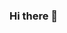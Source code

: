 ### Hi there 👋

<!--
**Artem34343512/Artem34343512** is a ✨ _special_ ✨ repository because its `README.md` (this file) appears on your GitHub profile.
Сообщества: ссылки на различные сообщества и форумы, где можно общаться с другими программистами и обмениваться знаниями и опытом

     Намного проще работать в сплоченной команде, где все члены поддерживают друг друга, дают дельные советы, делятся знаниями и накопленным опытом. А если в команде единомышленников сотни и тысячи профессионалов из ведущих стран мира, польза от такого содружества очевидна. Поэтому специалисты разных профилей часто становятся постоянными обитателями профессиональных форумов и сообществ. На таких интернет-площадках задают любые вопросы, обсуждают проблемы, обмениваются мнениями. Каждый участник сможет найти для себя полезную информацию.
     Представляем небольшой рейтинг лучших сообществ разработчиков и ИТ-специалистов, которые будут полезны программистам и прочим работникам информационной отрасли.

Stackoverflow.com


     Stack Overflow — крупное международное сообщество, №1 в мире. Его штаб-квартира находится в американском Нью-Йорке, один главный офис базируется в столице Англии — Лондоне, второй располагается в США — в Денвере.
     Проект создан программистами для программистов и посвящен одной теме — программированию. Его главная цель— совместно, коллегиальными силами участников интернет-ресурса повысить во всем мире общий уровень знаний по программированию. Пользователям предоставлена крупная база готовых решений по программному обеспечению, чем активно пользуются разработчики из разных стран.
     Ежедневно на онлайн-проект заходит свыше 20 000 человек, его ежемесячная аудитория превышает 45 млн пользователей. За время существования сайта с 2008 года его посетители задали более 12 миллионов вопросов, получили вдвое больше ответов на них. Участники, заработавшие репутацию, вправе комментировать любые сообщения, голосовать, размещать ссылки.
Перейти на сайт
Русскоязычная версия находится по адресу: https://ru.stackoverflow.com
Хабрахабр



     Хабрахабр или просто Хабр — крупнейший в Европе и в России многофункциональный ресурс для IT-специалистов. Принадлежит компании «Тематические медиа», известен с 2006 года. Представляет собой гибрид новостного сайта и коллективного блога.
     Здесь можно найти:
     1. кейсы, туториалы, ретроспективы;
     2. интервью, репортажи, подкасты;
     3. новости, обзоры, дайджесты;
     4. опросы, голосования;
     5. переводы иностранных статей;
     6. мнения знатоков и экспертов, справочно-аналитические материалы.
     Проект наполняют творческие люди, заинтересованные в его развитии. Все посты блога имеют отношение к информационным технологиям, веб-дизайну, играм, интернет-бизнесу. Размещая публикацию на Хабре, можно получить фидбэк от профессионалов, заработать хорошую репутацию.
Перейти на сайт

Reddit



     Reddit — крупный американский портал, один из самых посещаемых. По данным Alexa занимает 21 место в мире по трафику. По данным сервиса аналитики Semrush в начале 2022 года «Реддит» отвоевал 6 позицию по посещаемости в Штатах, 9 место в мире. Сайт создан в 2005 году, представляется собой онлайн-гибрид социальной сети и форума.
     Здесь есть отдельные ветки:
     1. программирование, советы по изучению языков;
     2. компьютеры и всё, что с ними связано;
     3. программное обеспечение;
     4. информация по базам данных;
     5. интересные стартапы.
     Пользователи делятся постами и ссылками, обсуждают различные темы, выставляют отметки за сообщения. Материалы, победившие в голосовании, выводятся на главную страницу, они видны всем посетителям.
Перейти на сайт

Dropcode.ru


     Dropcode.ru — сплоченное сообщество программистов, где они могут делиться кодом. Организовано в 2021 году. В отдельные категории вынесены разные языки программирования, так посетителям намного проще отыскать нужный материал. Здесь можно найти ответы на любые вопросы: как отсортировать массив по убыванию или возрастанию, как решить интеграл или удалить куки. Участники дадут подсказки по прорисовке элементов и геометрических фигур, переносу строк, созданию простых и сложных объектов, шифрованию текста.
Перейти на сайт

Cyberforum.ru



     CyberForum — известный в России и за ее пределами форум, объединяющий программистов, разработчиков, сисадминов и администраторов баз данных. Дата создания — 2000 год.
     КиберФорум объединяет несколько крупных форумных веток:
     1. Программирование и моделирование (теория, практика), программные языки, базы данных.
     2. Компьютерный форум — железо, апгрейд, прошивка, сети, Windows, Linux, безопасность.
     3. Радиотехника, бытовая техника, электроника — выбор, подключение, настройка, ремонт.
     4. Компьютерный софт — игры, офисные программы, САПР, драйверы.
     5. Форум вебмастеров — движки, выбор CMS, SEO, хостинги, веб-дизайн.
     6. Научная ветка — математика, физика, химия, экономика, языки.
     7. Карьера и бизнес — работа, фриланс, образование, проекты.
     8. Общие форумы обо всем — искусство, социальные сети, культура, развлечения, отдых и домашнее хозяйство.
     На КиберФоруме можно получить различную помощь: решение задач по программированию и иным предметам; устранение проблем с компьютерным железом, операционной системой, программами и приложениями; советы по выбору и перепрограммированию электроники.
Перейти на сайт

Badcodes.ru



     Badcodes.ru — интересный интернет-проект, созданный в 2019 году, где примеры плохого кода, приведены на разных программных языках. Учиться на чужих ошибках гораздо проще и безболезненнее, чем на своих. Проект создан для того, чтобы, видя, как нельзя кодить, начинающие программисты не допускали грубых ошибок при написании программных кодов.
     На форуме есть:
     1. хорошие статьи по программированию на разных языках;
     2. советы по созданию ботов и программ-парсеров;
     3. подсказки по фреймворкам на JavaScript;
     4. назидательные примеры программных ошибок.
Перейти на сайт




